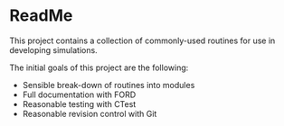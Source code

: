 ReadMe
======

This project contains a collection of commonly-used routines for use in developing simulations.

The initial goals of this project are the following:

* Sensible break-down of routines into modules
* Full documentation with FORD
* Reasonable testing with CTest
* Reasonable revision control with Git
